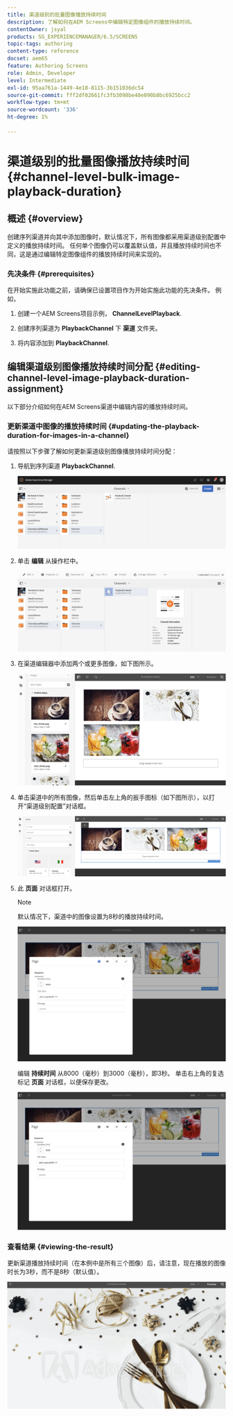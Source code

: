 ```yaml
---
title: 渠道级别的批量图像播放持续时间
description: 了解如何在AEM Screens中编辑特定图像组件的播放持续时间。
contentOwner: jsyal
products: SG_EXPERIENCEMANAGER/6.5/SCREENS
topic-tags: authoring
content-type: reference
docset: aem65
feature: Authoring Screens
role: Admin, Developer
level: Intermediate
exl-id: 95aa761a-1449-4e18-8115-3b151036dc54
source-git-commit: fff2df02661fc3fb3098be40e090b8bc6925bcc2
workflow-type: tm+mt
source-wordcount: '336'
ht-degree: 1%

---
```


# 渠道级别的批量图像播放持续时间 {#channel-level-bulk-image-playback-duration}

## 概述 {#overview}

创建序列渠道并向其中添加图像时，默认情况下，所有图像都采用渠道级别配置中定义的播放持续时间。 任何单个图像仍可以覆盖默认值，并且播放持续时间也不同，这是通过编辑特定图像组件的播放持续时间来实现的。

### 先决条件 {#prerequisites}

在开始实施此功能之前，请确保已设置项目作为开始实施此功能的先决条件。 例如，

1. 创建一个AEM Screens项目示例， **ChannelLevelPlayback**.

1. 创建序列渠道为 **PlaybackChannel** 下 **渠道** 文件夹。

1. 将内容添加到 **PlaybackChannel**.

## 编辑渠道级别图像播放持续时间分配 {#editing-channel-level-image-playback-duration-assignment}

以下部分介绍如何在AEM Screens渠道中编辑内容的播放持续时间。

### 更新渠道中图像的播放持续时间 {#updating-the-playback-duration-for-images-in-a-channel}

请按照以下步骤了解如何更新渠道级别图像播放持续时间分配：

1. 导航到序列渠道 **PlaybackChannel**.

   ![screen_shot_2019-06-24at62818pm](assets/screen_shot_2019-06-24at62818pm.png)

1. 单击 **编辑** 从操作栏中。

   ![screen_shot_2019-06-24at70141pm](assets/screen_shot_2019-06-24at70141pm.png)

1. 在渠道编辑器中添加两个或更多图像，如下图所示。

   ![screen_shot_2019-06-24at90534pm](assets/screen_shot_2019-06-24at90534pm.png)

1. 单击渠道中的所有图像，然后单击左上角的扳手图标（如下图所示），以打开“渠道级别配置”对话框。

   ![screen_shot_2019-06-25at95945am](assets/screen_shot_2019-06-25at95945am.png)

1. 此 **页面** 对话框打开。

   >[!NOTE]
   >默认情况下，渠道中的图像设置为8秒的播放持续时间。

   ![screen_shot_2019-06-25at100343am](assets/screen_shot_2019-06-25at100343am.png)

   编辑 **持续时间** 从8000（毫秒）到3000（毫秒），即3秒。 单击右上角的复选标记 **页面** 对话框，以便保存更改。

   ![screen_shot_2019-06-25at101527am](assets/screen_shot_2019-06-25at101527am.png)

### 查看结果 {#viewing-the-result}

更新渠道播放持续时间（在本例中是所有三个图像）后，请注意，现在播放的图像时长为3秒，而不是8秒（默认值）。

![channel_preview](assets/channel_preview.gif)
